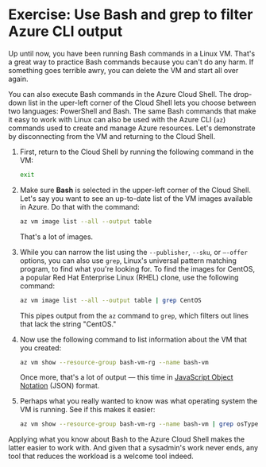 # Exercise: Use Bash and grep to filter Azure CLI output

Up until now, you have been running Bash commands in a Linux VM. That's a great way to practice Bash commands because you can't do any harm. If something goes terrible awry, you can delete the VM and start all over again.

You can also execute Bash commands in the Azure Cloud Shell. The drop-down list in the uper-left corner of the Cloud Shell lets you choose between two languages: PowerShell and Bash. The same Bash commands that make it easy to work with Linux can also be used with the Azure CLI (`az`) commands used to create and manage Azure resources. Let's demonstrate by disconnecting from the VM and returning to the Cloud Shell.

1. First, return to the Cloud Shell by running the following command in the VM: 

	```bash
	exit
	```

1. Make sure **Bash** is selected in the upper-left corner of the Cloud Shell. Let's say you want to see an up-to-date list of the VM images available in Azure. Do that with the command: 

	```bash
	az vm image list --all --output table
	```

	That's a lot of images.

1. While you can narrow the list using the `--publisher`, `--sku`, or `–-offer` options, you can also use `grep`, Linux's universal pattern matching program, to find what you're looking for. To find the images for CentOS, a popular Red Hat Enterprise Linux (RHEL) clone, use the following command:

	```bash
	az vm image list --all --output table | grep CentOS
	```

	This pipes output from the `az` command to `grep`, which filters out lines that lack the string "CentOS."

1. Now use the following command to list information about the VM that you created:

	```bash
	az vm show --resource-group bash-vm-rg --name bash-vm
	```

	Once more, that's a lot of output — this time in [JavaScript Object Notation](https://en.wikipedia.org/wiki/JSON) (JSON) format.

1. Perhaps what you really wanted to know was what operating system the VM is running. See if this makes it easier: 

	```bash
	az vm show --resource-group bash-vm-rg --name bash-vm | grep osType
	```

Applying what you know about Bash to the Azure Cloud Shell makes the latter easier to work with. And given that a sysadmin's work never ends, any tool that reduces the workload is a welcome tool indeed.